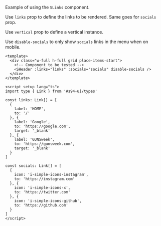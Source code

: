 Example of using the `SLinks` component.

Use `links` prop to define the links to be rendered. Same goes for `socials` prop.

Use `vertical` prop to define a vertical instance.

Use `disable-socials` to only show `socials` links in the menu when on mobile.

```vue
<template>
  <div class="w-full h-full grid place-items-start">
    <!-- Component to be tested -->
    <SHeader :links="links" :socials="socials" disable-socials />
  </div>
</template>

<script setup lang="ts">
import type { Link } from '#s94-ui/types'

const links: Link[] = [
  {
    label: 'HOME',
    to: '/'
  }, {
    label: 'Google',
    to: 'https://google.com',
    target: '_blank'
  }, {
    label: 'GUNSweek',
    to: 'https://gunsweek.com',
    target: '_blank'
  }
]

const socials: Link[] = [
  {
    icon: 'i-simple-icons-instagram',
    to: 'https://instagram.com'
  }, {
    icon: 'i-simple-icons-x',
    to: 'https://twitter.com'
  }, {
    icon: 'i-simple-icons-github',
    to: 'https://github.com'
  }
]
</script>
```
